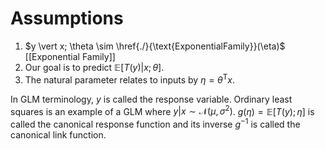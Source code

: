# Assumptions

1. $y \vert x; \theta \sim \href{./}{\text{ExponentialFamily}}(\eta)$ [[Exponential Family]]
2. Our goal is to predict $\mathbb{E}[T(y)\vert x; \theta]$.
3. The natural parameter relates to inputs by $\eta = {\theta}^\mathsf{T}x$.

In GLM terminology, $y$ is called the response variable. Ordinary least squares is an example of a GLM where $y \vert x \sim \mathcal{N}(\mu, \sigma^2)$. $g(\eta) = \mathbb{E}[T(y) ; \eta]$ is called the canonical response function and its inverse $g^{-1}$ is called the canonical link function.